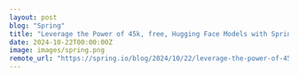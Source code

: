 ```yaml
---
layout: post
blog: "Spring"
title: "Leverage the Power of 45k, free, Hugging Face Models with Spring AI and Ollama"
date: 2024-10-22T00:00:00Z
image: images/spring.png
remote_url: "https://spring.io/blog/2024/10/22/leverage-the-power-of-45k-free-hugging-face-models-with-spring-ai-and-ollama"
---
```

